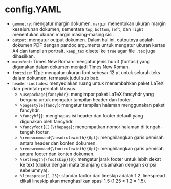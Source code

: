 # config.YAML

- `geometry`: mengatur margin dokumen. `margin` menentukan ukuran margin keseluruhan dokumen, sementara `top`, `bottom`, `left`, dan `right` menentukan ukuran margin masing-masing sisi.
- `output`: mengatur output dokumen. Dalam hal ini, outputnya adalah dokumen PDF dengan pandoc arguments untuk mengatur ukuran kertas A4 dan tampilan portrait. `keep_tex` disetel ke `true` agar file `.tex` juga dihasilkan.
- `mainfont`: Times New Roman: mengatur jenis huruf (fontasi) yang digunakan dalam dokumen menjadi Times New Roman.
- `fontsize`: 12pt: mengatur ukuran font sebesar 12 pt untuk seluruh teks dalam dokumen, termasuk judul sub bab.
- `header-includes`: menyediakan ruang untuk menambahkan paket LaTeX dan perintah-perintah khusus.
  - `\usepackage{fancyhdr}`: mengimpor paket LaTeX fancyhdr yang berguna untuk mengatur tampilan header dan footer.
  - `\pagestyle{fancy}`: mengatur tampilan halaman menggunakan paket fancyhdr.
  - `\fancyhf{}`: menghapus isi header dan footer default yang digunakan oleh fancyhdr.
  - `\fancyfoot[C]{\thepage}`: menempatkan nomor halaman di tengah-tengah footer.
  - `\renewcommand{\headrulewidth}{0pt}`: menghilangkan garis pemisah antara header dan konten dokumen.
  - `\renewcommand{\footrulewidth}{0pt}`: menghilangkan garis pemisah antara footer dan konten dokumen.
  - `\setlength{\footskip}{0}`: mengatur jarak footer untuk lebih dekat ke text (diukur dengan mata telanjang disamakan dengan skripsi sebelumnya).
  - `\linespread{1.25}`: standar factor dari lineskip adalah 1.2. linespread dikali lineskip akan menghasilkan spasi 1.5 (1.25 \* 1.2 = 1.5).
